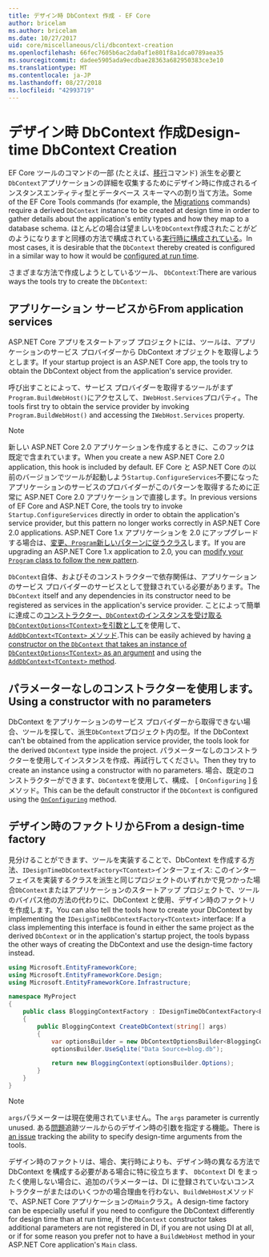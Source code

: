```yaml
---
title: デザイン時 DbContext 作成 - EF Core
author: bricelam
ms.author: bricelam
ms.date: 10/27/2017
uid: core/miscellaneous/cli/dbcontext-creation
ms.openlocfilehash: 66fec7605b6ac2da0af1e801f8a1dca0789aea35
ms.sourcegitcommit: dadee5905ada9ecdbae28363a682950383ce3e10
ms.translationtype: MT
ms.contentlocale: ja-JP
ms.lasthandoff: 08/27/2018
ms.locfileid: "42993719"
---
```

<a name="design-time-dbcontext-creation"></a><span data-ttu-id="69462-102">デザイン時 DbContext 作成</span><span class="sxs-lookup"><span data-stu-id="69462-102">Design-time DbContext Creation</span></span>
==============================
<span data-ttu-id="69462-103">EF Core ツールのコマンドの一部 (たとえば、[移行][ 1]コマンド) 派生を必要と`DbContext`アプリケーションの詳細を収集するためにデザイン時に作成されるインスタンスエンティティ型とデータベース スキーマへの割り当て方法。</span><span class="sxs-lookup"><span data-stu-id="69462-103">Some of the EF Core Tools commands (for example, the [Migrations][1] commands) require a derived `DbContext` instance to be created at design time in order to gather details about the application's entity types and how they map to a database schema.</span></span> <span data-ttu-id="69462-104">ほとんどの場合は望ましいを`DbContext`作成されたことがどのようになりますと同様の方法で構成されている[実行時に構成されている][2]。</span><span class="sxs-lookup"><span data-stu-id="69462-104">In most cases, it is desirable that the `DbContext` thereby created is configured in a similar way to how it would be [configured at run time][2].</span></span>

<span data-ttu-id="69462-105">さまざまな方法で作成しようとしているツール、 `DbContext`:</span><span class="sxs-lookup"><span data-stu-id="69462-105">There are various ways the tools try to create the `DbContext`:</span></span>

<a name="from-application-services"></a><span data-ttu-id="69462-106">アプリケーション サービスから</span><span class="sxs-lookup"><span data-stu-id="69462-106">From application services</span></span>
-------------------------
<span data-ttu-id="69462-107">ASP.NET Core アプリをスタートアップ プロジェクトには、ツールは、アプリケーションのサービス プロバイダーから DbContext オブジェクトを取得しようとします。</span><span class="sxs-lookup"><span data-stu-id="69462-107">If your startup project is an ASP.NET Core app, the tools try to obtain the DbContext object from the application's service provider.</span></span>

<span data-ttu-id="69462-108">呼び出すことによって、サービス プロバイダーを取得するツールがまず`Program.BuildWebHost()`にアクセスして、`IWebHost.Services`プロパティ。</span><span class="sxs-lookup"><span data-stu-id="69462-108">The tools first try to obtain the service provider by invoking `Program.BuildWebHost()` and accessing the `IWebHost.Services` property.</span></span>

> [!NOTE]
> <span data-ttu-id="69462-109">新しい ASP.NET Core 2.0 アプリケーションを作成するときに、このフックは既定で含まれています。</span><span class="sxs-lookup"><span data-stu-id="69462-109">When you create a new ASP.NET Core 2.0 application, this hook is included by default.</span></span> <span data-ttu-id="69462-110">EF Core と ASP.NET Core の以前のバージョンでツールが起動しよう`Startup.ConfigureServices`不要になったアプリケーションのサービスのプロバイダーがこのパターンを取得するために正常に ASP.NET Core 2.0 アプリケーションで直接します。</span><span class="sxs-lookup"><span data-stu-id="69462-110">In previous versions of EF Core and ASP.NET Core, the tools try to invoke `Startup.ConfigureServices` directly in order to obtain the application's service provider, but this pattern no longer works correctly in ASP.NET Core 2.0 applications.</span></span> <span data-ttu-id="69462-111">ASP.NET Core 1.x アプリケーションを 2.0 にアップグレードする場合は、[変更、`Program`新しいパターンに従うクラス][3]します。</span><span class="sxs-lookup"><span data-stu-id="69462-111">If you are upgrading an ASP.NET Core 1.x application to 2.0, you can [modify your `Program` class to follow the new pattern][3].</span></span>

<span data-ttu-id="69462-112">`DbContext`自体、およびそのコンストラクターで依存関係は、アプリケーションのサービス プロバイダーのサービスとして登録されている必要があります。</span><span class="sxs-lookup"><span data-stu-id="69462-112">The `DbContext` itself and any dependencies in its constructor need to be registered as services in the application's service provider.</span></span> <span data-ttu-id="69462-113">ことによって簡単に達成この[コンストラクター、`DbContext`のインスタンスを受け取る`DbContextOptions<TContext>`を引数として][ 4]を使用して、 [ `AddDbContext<TContext>` メソッド][5].</span><span class="sxs-lookup"><span data-stu-id="69462-113">This can be easily achieved by having [a constructor on the `DbContext` that takes an instance of `DbContextOptions<TContext>` as an argument][4] and using the [`AddDbContext<TContext>` method][5].</span></span>

<a name="using-a-constructor-with-no-parameters"></a><span data-ttu-id="69462-114">パラメーターなしのコンストラクターを使用します。</span><span class="sxs-lookup"><span data-stu-id="69462-114">Using a constructor with no parameters</span></span>
--------------------------------------
<span data-ttu-id="69462-115">DbContext をアプリケーションのサービス プロバイダーから取得できない場合、ツールを探して、派生`DbContext`プロジェクト内の型。</span><span class="sxs-lookup"><span data-stu-id="69462-115">If the DbContext can't be obtained from the application service provider, the tools look for the derived `DbContext` type inside the project.</span></span> <span data-ttu-id="69462-116">パラメーターなしのコンストラクターを使用してインスタンスを作成、再試行してください。</span><span class="sxs-lookup"><span data-stu-id="69462-116">Then they try to create an instance using a constructor with no parameters.</span></span> <span data-ttu-id="69462-117">場合、既定のコンストラクターができます、`DbContext`を使用して、構成、 [ `OnConfiguring` ] [ 6]メソッド。</span><span class="sxs-lookup"><span data-stu-id="69462-117">This can be the default constructor if the `DbContext` is configured using the [`OnConfiguring`][6] method.</span></span>

<a name="from-a-design-time-factory"></a><span data-ttu-id="69462-118">デザイン時のファクトリから</span><span class="sxs-lookup"><span data-stu-id="69462-118">From a design-time factory</span></span>
--------------------------
<span data-ttu-id="69462-119">見分けることができます、ツールを実装することで、DbContext を作成する方法、`IDesignTimeDbContextFactory<TContext>`インターフェイス: このインターフェイスを実装するクラスを派生と同じプロジェクトのいずれかで見つかった場合`DbContext`またはアプリケーションのスタートアップ プロジェクトで、ツールのバイパス他の方法の代わりに、DbContext と使用、デザイン時のファクトリを作成します。</span><span class="sxs-lookup"><span data-stu-id="69462-119">You can also tell the tools how to create your DbContext by implementing the `IDesignTimeDbContextFactory<TContext>` interface: If a class implementing this interface is found in either the same project as the derived `DbContext` or in the application's startup project, the tools bypass the other ways of creating the DbContext and use the design-time factory instead.</span></span>

``` csharp
using Microsoft.EntityFrameworkCore;
using Microsoft.EntityFrameworkCore.Design;
using Microsoft.EntityFrameworkCore.Infrastructure;

namespace MyProject
{
    public class BloggingContextFactory : IDesignTimeDbContextFactory<BloggingContext>
    {
        public BloggingContext CreateDbContext(string[] args)
        {
            var optionsBuilder = new DbContextOptionsBuilder<BloggingContext>();
            optionsBuilder.UseSqlite("Data Source=blog.db");

            return new BloggingContext(optionsBuilder.Options);
        }
    }
}
```

> [!NOTE]
> <span data-ttu-id="69462-120">`args`パラメーターは現在使用されていません。</span><span class="sxs-lookup"><span data-stu-id="69462-120">The `args` parameter is currently unused.</span></span> <span data-ttu-id="69462-121">ある[問題][ 7]追跡ツールからのデザイン時の引数を指定する機能。</span><span class="sxs-lookup"><span data-stu-id="69462-121">There is [an issue][7] tracking the ability to specify design-time arguments from the tools.</span></span>

<span data-ttu-id="69462-122">デザイン時のファクトリは、場合、実行時によりも、デザイン時の異なる方法で DbContext を構成する必要がある場合に特に役立ちます、 `DbContext` DI をまったく使用しない場合に、追加のパラメーターは、DI に登録されていないコンストラクターがまたはのいくつかの場合理由を行わない、`BuildWebHost`メソッドで、ASP.NET Core アプリケーションの`Main`クラス。</span><span class="sxs-lookup"><span data-stu-id="69462-122">A design-time factory can be especially useful if you need to configure the DbContext differently for design time than at run time, if the `DbContext` constructor takes additional parameters are not registered in DI, if you are not using DI at all, or if for some reason you prefer not to have a `BuildWebHost` method in your ASP.NET Core application's `Main` class.</span></span>

  [1]: xref:core/managing-schemas/migrations/index
  [2]: xref:core/miscellaneous/configuring-dbcontext
  [3]: https://docs.microsoft.com/aspnet/core/migration/1x-to-2x/#update-main-method-in-programcs
  [4]: xref:core/miscellaneous/configuring-dbcontext#constructor-argument
  [5]: xref:core/miscellaneous/configuring-dbcontext#using-dbcontext-with-dependency-injection
  [6]: xref:core/miscellaneous/configuring-dbcontext#onconfiguring
  [7]: https://github.com/aspnet/EntityFrameworkCore/issues/8332
